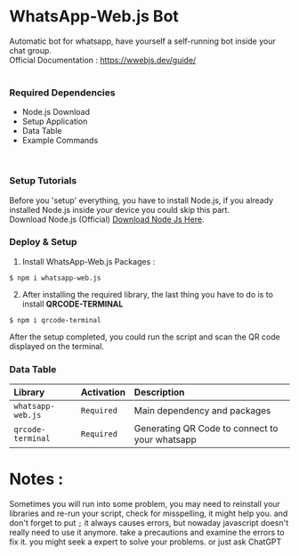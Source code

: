 # WhatsApp-Web.js Bot
Automatic bot for whatsapp, have yourself a self-running bot inside your chat group. <br>
Official Documentation : https://wwebjs.dev/guide/ <br><br>

### Required Dependencies

- Node.js Download
- Setup Application
- Data Table
- Example Commands

<br>

### Setup Tutorials
Before you 'setup' everything, you have to install Node.js, if you already installed Node.js inside your device you could skip this part. <br>
Download Node.js (Official)  [Download Node Js Here](https://nodejs.org/).

### Deploy & Setup
1. Install WhatsApp-Web.js Packages :
   
```
$ npm i whatsapp-web.js
```
 2. After installing the required library, the last thing you have to do is to install **QRCODE-TERMINAL**
```
$ npm i qrcode-terminal
```

After the setup completed, you could run the script and scan the QR code displayed on the terminal.


### Data Table
| Library | Activation     | Description                |
| :-------- | :------- | :------------------------- |
| `whatsapp-web.js` | `Required` | Main dependency and packages |
| `qrcode-terminal` | `Required` | Generating QR Code to connect to your whatsapp |

# Notes :

Sometimes you will run into some problem, you may need to reinstall your libraries and re-run your script, check for misspelling, it might help you. and don't forget to put `;` it always causes errors, but nowaday javascript doesn't really need to use it anymore. take a precautions and examine the errors to fix it. you might seek a expert to solve your problems. or just ask ChatGPT
